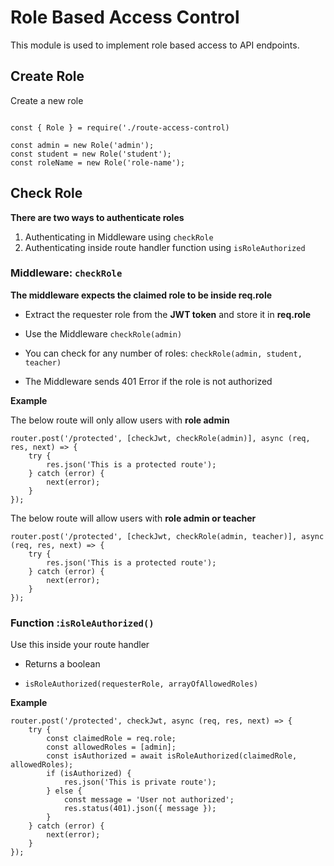 # Role Based Access Control

This module is used to implement role based access to API endpoints.

## Create Role

Create a new role

```

const { Role } = require('./route-access-control)

const admin = new Role('admin');
const student = new Role('student');
const roleName = new Role('role-name');

```

## Check Role

**There are two ways to authenticate roles**
1. Authenticating in Middleware using  `checkRole`
2. Authenticating inside route handler function using `isRoleAuthorized`

  

### Middleware:  `checkRole`

**The middleware expects the claimed role to be inside req.role**

* Extract the requester role from the **JWT token** and store it in **req.role**

* Use the Middleware `checkRole(admin)`
* You can check for any number of roles: `checkRole(admin, student, teacher)`
* The Middleware sends 401 Error if the role is not authorized

**Example**

The below route will only allow users with **role admin**
```
router.post('/protected', [checkJwt, checkRole(admin)], async (req, res, next) => {
	try {
		res.json('This is a protected route');
	} catch (error) {
		next(error);
	}
});
```

The below route will allow users with **role admin or teacher**
```
router.post('/protected', [checkJwt, checkRole(admin, teacher)], async (req, res, next) => {
	try {
		res.json('This is a protected route');
	} catch (error) {
		next(error);
	}
});

```
### Function :`isRoleAuthorized()`
Use this inside your route handler
* Returns a boolean

*  `isRoleAuthorized(requesterRole, arrayOfAllowedRoles)`

**Example**

```
router.post('/protected', checkJwt, async (req, res, next) => {
	try {
		const claimedRole = req.role;
		const allowedRoles = [admin];
		const isAuthorized = await isRoleAuthorized(claimedRole, allowedRoles);
		if (isAuthorized) {
			res.json('This is private route');
		} else {
			const message = 'User not authorized';
			res.status(401).json({ message });
		}
	} catch (error) {
		next(error);
	}
});
```
